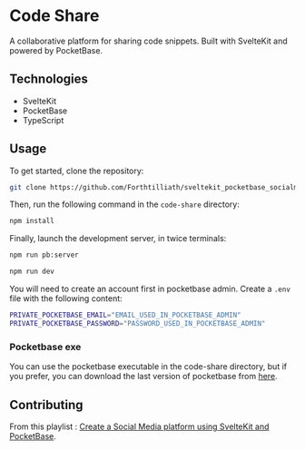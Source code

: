 # Code Share

A collaborative platform for sharing code snippets. Built with SvelteKit and powered by PocketBase.

## Technologies

- SvelteKit
- PocketBase
- TypeScript

## Usage

To get started, clone the repository:
```bash
git clone https://github.com/Forthtilliath/sveltekit_pocketbase_socialmedia.git code-share
```

Then, run the following command in the `code-share` directory:
```bash
npm install
```

Finally, launch the development server, in twice terminals:
```bash
npm run pb:server
```
```bash
npm run dev
```

You will need to create an account first in pocketbase admin. Create a ``.env`` file with the following content:
```bash
PRIVATE_POCKETBASE_EMAIL="EMAIL_USED_IN_POCKETBASE_ADMIN"
PRIVATE_POCKETBASE_PASSWORD="PASSWORD_USED_IN_POCKETBASE_ADMIN"
```

### Pocketbase exe

You can use the pocketbase executable in the code-share directory, but if you prefer, you can download the last version of pocketbase from [here](https://github.com/pocketbase/pocketbase/releases).

## Contributing

From this playlist : [Create a Social Media platform using SvelteKit and PocketBase](https://www.youtube.com/watch?v=lmBGGgX4ULs&list=PLaczMID-f687PQq0ZpmJdSkpLUHnvqNIv).